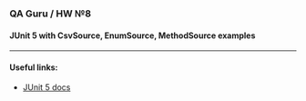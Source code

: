 ### QA Guru / HW №8
#### JUnit 5 with CsvSource, EnumSource, MethodSource examples
___


#### Useful links:

* <a href="https://junit.org/junit5/docs/5.8.0/user-guide/">JUnit 5 docs</a>
